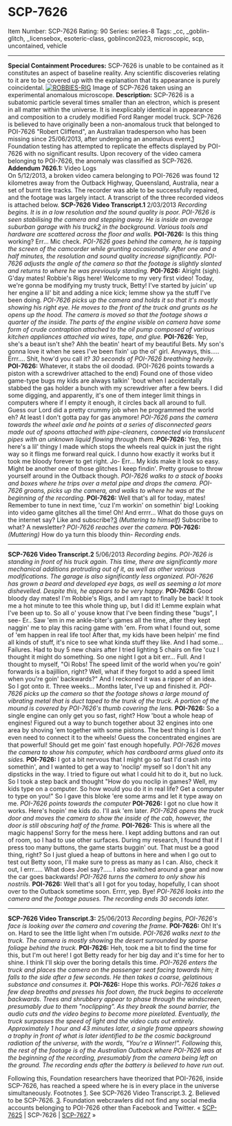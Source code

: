 # SCP-7626
Item Number: SCP-7626
Rating: 90
Series: series-8
Tags: _cc, _goblin-glitch, _licensebox, esoteric-class, goblincon2023, microscopic, scp, uncontained, vehicle

---

  
**Special Containment Procedures:** SCP-7626 is unable to be contained as it constitutes an aspect of baseline reality. Any scientific discoveries relating to it are to be covered up with the explanation that its appearance is purely coincidental.
[![ROBBIES-RIG](https://scp-wiki.wdfiles.com/local--resized-images/scp-7626/ROBBIES-RIG/medium.jpg)](https://scp-wiki.wdfiles.com/local--files/scp-7626/ROBBIES-RIG)
Image of SCP-7626 taken using an experimental anomalous microscope.
**Description:** SCP-7626 is a subatomic particle several times smaller than an electron, which is present in all matter within the universe. It is inexplicably identical in appearance and composition to a crudely modified Ford Ranger model truck.
SCP-7626 is believed to have originally been a non-anomalous truck that belonged to POI-7626 "Robert Cliffend", an Australian tradesperson who has been missing since 25/06/2013, after undergoing an anomalous event.[1](javascript:;) Foundation testing has attempted to replicate the effects displayed by POI-7626 with no significant results.
Upon recovery of the video camera belonging to POI-7626, the anomaly was classified as SCP-7626.
**Addendum 7626.1:** Video Logs  
On 5/12/2013, a broken video camera belonging to POI-7626 was found 12 kilometres away from the Outback Highway, Queensland, Australia, near a set of burnt tire tracks. The recorder was able to be successfully repaired, and the footage was largely intact. A transcript of the three recorded videos is attached below.
**SCP-7626 Video Transcript.1** 2/03/2013
_Recording begins. It is in a low resolution and the sound quality is poor. POI-7626 is seen stabilising the camera and stepping away. He is inside an average suburban garage with his truck[2](javascript:;) in the background. Various tools and hardware are scattered across the floor and walls._
**POI-7626:** Is this thing working? Err… Mic check.
_POI-7626 goes behind the camera, he is tapping the screen of the camcorder while grunting occasionally. After one and a half minutes, the resolution and sound quality increase significantly. POI-7626 adjusts the angle of the camera so that the footage is slightly slanted and returns to where he was previously standing._
**POI-7626:** Alright (sigh). G'day mates! Robbie's Rigs here! Welcome to my very first video! Today, we're gonna be modifying my trusty truck, Betty! I've started by juicin' up her engine a lil' bit and adding a nice kick; lemme show ya the stuff I've been doing.
_POI-7626 picks up the camera and holds it so that it's mostly showing his right eye. He moves to the front of the truck and grunts as he opens up the hood. The camera is moved so that the footage shows a quarter of the inside. The parts of the engine visible on camera have some form of crude contraption attached to the oil pump composed of various kitchen appliances attached via wires, tape, and glue._
**POI-7626:** Yep, she's a beaut isn't she? Ahh the beatin' heart of my beautiful Bets. My son's gonna love it when he sees I've been fixin' up the ol' girl. Anyways, this….. Errr…. Shit, how'd you call it?
_30 seconds of POI-7626 breathing heavily._
**POI-7626:** Whatever, it stabs the oil doodad. (POI-7626 points towards a piston with a screwdriver attached to the end) Found one of those video game-type bugs my kids are always talkin' 'bout when I accidentally stabbed the gas holder a bunch with my screwdriver after a few beers. I did some digging, and apparently, it's one of them integer limit things in computers where if I empty it enough, it circles back all around to full. Guess our Lord did a pretty crummy job when he programmed the world eh? At least I don't gotta pay for gas anymore!
_POI-7626 pans the camera towards the wheel axle and he points at a series of disconnected gears made out of spoons attached with pipe-cleaners, connected via translucent pipes with an unknown liquid flowing through them._
**POI-7626:** Yep, this here's a lil' thingy I made which stops the wheels real quick in just the right way so it flings me forward real quick. I dunno how exactly it works but it took me bloody forever to get right. Jo- Err… My kids make it look so easy. Might be another one of those glitches I keep findin'. Pretty grouse to throw yourself around in the Outback though.
_POI-7626 walks to a stack of books and boxes where he trips over a metal pipe and drops the camera. POI-7626 groans, picks up the camera, and walks to where he was at the beginning of the recording._
**POI-7626:** Well that's all for today, mates! Remember to tune in next time, 'cuz I'm workin' on somethin' big! Looking into video game glitches all the time! Oh! And errrr… What do those guys on the internet say? Like and subscribe?[3](javascript:;) _(Muttering to himself)_ Subscribe to what? A newsletter?
_POI-7626 reaches over the camera._
**POI-7626:** _(Muttering)_ How do ya turn this bloody thin-
_Recording ends._
  

* * *
**SCP-7626 Video Transcript.2** 5/06/2013
_Recording begins. POI-7626 is standing in front of his truck again. This time, there are significantly more mechanical additions protruding out of it, as well as other various modifications. The garage is also significantly less organized. POI-7626 has grown a beard and developed eye bags, as well as seeming a lot more dishevelled. Despite this, he appears to be very happy._
**POI-7626:** Good bloody day mates! I'm Robbie's Rigs, and I am rapt to finally be back! It took me a hot minute to tee this whole thing up, but I did it! Lemme explain what I've been up to. So all o' youse know that I've been finding these "bugs", I see- Er.. Saw 'em in me ankle-biter's games all the time, after they kept naggin' me to play this racing game with 'em. From what I found out, some of 'em happen in real life too! After that, my kids have been helpin' me find all kinds of stuff, it's nice to see what kinda stuff they like. And I had some… Failures. Had to buy 5 new chairs after I tried lighting 5 chairs on fire 'cuz I thought it might do something. So one night I got a bit err… Full. And I thought to myself, "Oi Robs! The speed limit of the world when you're goin' forwards is a bajillion, right? Well, what if they forgot to add a speed limit when you're goin' backwards?" And I reckoned it was a ripper of an idea. So I got onto it. Three weeks… Months later, I've up and finished it.
_POI-7626 picks up the camera so that the footage shows a large mound of vibrating metal that is duct taped to the trunk of the truck. A portion of the mound is covered by POI-7626's thumb covering the lens._
**POI-7626:** So a single engine can only get you so fast, right? How 'bout a whole heap of engines! Figured out a way to bunch together about 32 engines into one area by shoving 'em together with some pistons. The best thing is I don't even need to connect it to the wheels! Guess the concentrated engines are that powerful! Should get me goin' fast enough hopefully.
_POI-7626 moves the camera to show his computer, which has cardboard arms glued onto its sides._
**POI-7626:** I got a bit nervous that I might go so fast I'd crash into somethin', and I wanted to get a way to 'noclip' myself so I don't hit any dipsticks in the way. I tried to figure out what I could hit to do it, but no luck. So I took a step back and thought "How do you noclip in games? Well, my kids type on a computer. So how would you do it in real life? Get a computer to type on you!" So I gave this bloke 'ere some arms and let it type away on me.
_POI-7626 points towards the computer_
**POI-7626:** I got no clue how it works. Here's hopin' me kids do. I'll ask 'em later.
_POI-7626 opens the truck door and moves the camera to show the inside of the cab, however, the door is still obscuring half of the frame._
**POI-7626:** This is where all the magic happens! Sorry for the mess here. I kept adding buttons and ran out of room, so I had to use other surfaces. During my research, I found that if I press too many buttons, the game starts buggin' out. That must be a good thing, right? So I just glued a heap of buttons in here and when I go out to test out Betty soon, I'll make sure to press as many as I can. Also, check it out, I errr….. What does Joel say?….. I also switched around a gear and now the car goes backwards!
_POI-7626 turns the camera to only show his nostrils._
**POI-7626:** Well that's all I got for you today, hopefully, I can shoot over to the Outback sometime soon. Errrr, yep. Bye!
_POI-7626 looks into the camera and the footage pauses. The recording ends 30 seconds later._
  

* * *
**SCP-7626 Video Transcript.3:** 25/06/2013
_Recording begins, POI-7626's face is looking over the camera and covering the frame._
**POI-7626:** Oh! It's on. Hard to see the little light when I'm outside.
_POI-7626 walks next to the truck. The camera is mostly showing the desert surrounded by sparse foliage behind the truck._
**POI-7626:** Heh, took me a bit to find the time for this, but I'm out here! I got Betty ready for her big day and it's time for her to shine. I think I'll skip over the boring details this time.
_POI-7626 enters the truck and places the camera on the passenger seat facing towards him; it falls to the side after a few seconds. He then takes a coarse, gelatinous substance and consumes it._
**POI-7626:** Hope this works.
_POI-7626 takes a few deep breaths and presses his foot down, the truck begins to accelerate backwards. Trees and shrubbery appear to phase through the windscreen, presumably due to them "noclipping". As they break the sound barrier, the audio cuts and the video begins to become more pixelated. Eventually, the truck surpasses the speed of light and the video cuts out entirely._
_Approximately 1 hour and 43 minutes later, a single frame appears showing a trophy in front of what is later identified to be the cosmic background radiation of the universe, with the words, "You're a Winner!". Following this, the rest of the footage is of the Australian Outback where POI-7626 was at the beginning of the recording, presumably from the camera being left on the ground._
_The recording ends after the battery is believed to have run out._
  
Following this, Foundation researchers have theorized that POI-7626, inside SCP-7626, has reached a speed where he is in every place in the universe simultaneously. 
Footnotes
[1](javascript:;). See SCP-7626 Video Transcript.3.
[2](javascript:;). Believed to be SCP-7626.
[3](javascript:;). Foundation webcrawlers did not find any social media accounts belonging to POI-7626 other than Facebook and Twitter.
« [SCP-7625](/scp-7625) | SCP-7626 | [SCP-7627](/scp-7627) »